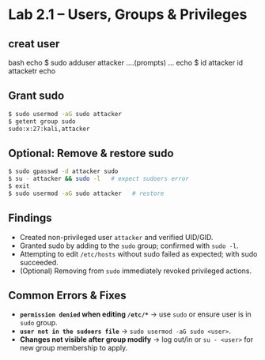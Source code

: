 # Lab 2.1 – Users, Groups & Privileges

## creat user
 bash
echo $ sudo adduser attacker
 ....(prompts) ...
echo $ id attacker
id attacketr
echo   

## Grant sudo
```bash
$ sudo usermod -aG sudo attacker
$ getent group sudo
sudo:x:27:kali,attacker
```

## Optional: Remove & restore sudo
```bash
$ sudo gpasswd -d attacker sudo
$ su - attacker && sudo -l   # expect sudoers error
$ exit
$ sudo usermod -aG sudo attacker   # restore
```

## Findings
- Created non-privileged user `attacker` and verified UID/GID.
- Granted sudo by adding to the `sudo` group; confirmed with `sudo -l`.
- Attempting to edit `/etc/hosts` without sudo failed as expected; with sudo succeeded.
- (Optional) Removing from `sudo` immediately revoked privileged actions.

## Common Errors & Fixes
- **`permission denied` when editing `/etc/*`** → use `sudo` or ensure user is in `sudo` group.
- **`user not in the sudoers file`** → `sudo usermod -aG sudo <user>`.
- **Changes not visible after group modify** → log out/in or `su - <user>` for new group membership to apply.

